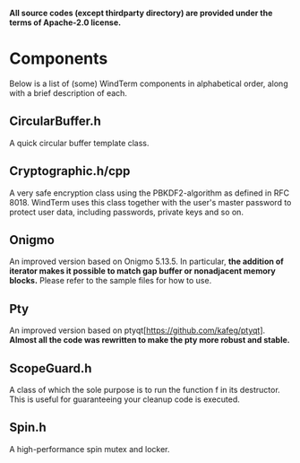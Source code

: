 **All source codes (except thirdparty directory) are provided under the terms of Apache-2.0 license.**

# Components

Below is a list of (some) WindTerm components in alphabetical order, along with a brief description of each.

## CircularBuffer.h

A quick circular buffer template class.

## Cryptographic.h/cpp

A very safe encryption class using the PBKDF2-algorithm as defined in RFC 8018. WindTerm uses this class together with the user's master password to protect user data, including passwords, private keys and so on.

## Onigmo

An improved version based on Onigmo 5.13.5. In particular, **the addition of iterator makes it possible to match gap buffer or nonadjacent memory blocks.** Please refer to the sample files for how to use.

## Pty

An improved version based on ptyqt[https://github.com/kafeg/ptyqt]. **Almost all the code was rewritten to make the pty more robust and stable.**

## ScopeGuard.h

A class of which the sole purpose is to run the function f in its destructor. This is useful for guaranteeing your cleanup code is executed.

## Spin.h

A high-performance spin mutex and locker.